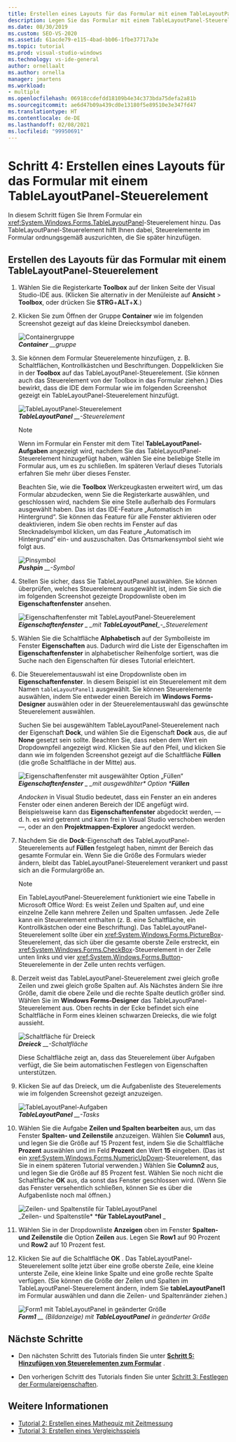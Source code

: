 ```yaml
---
title: Erstellen eines Layouts für das Formular mit einem TableLayoutPanel-Steuerelement
description: Legen Sie das Formular mit einem TableLayoutPanel-Steuerelement im Tutorial zum Erstellen eines Bildanzeigeprogramms fest.
ms.date: 08/30/2019
ms.custom: SEO-VS-2020
ms.assetid: 61acde79-e115-4bad-bb06-1fbe37717a3e
ms.topic: tutorial
ms.prod: visual-studio-windows
ms.technology: vs-ide-general
author: ornellaalt
ms.author: ornella
manager: jmartens
ms.workload:
- multiple
ms.openlocfilehash: 06918ccdefdd18109b4e34c373bda75defa2a81b
ms.sourcegitcommit: ae6d47b09a439cd0e13180f5e89510e3e347fd47
ms.translationtype: HT
ms.contentlocale: de-DE
ms.lasthandoff: 02/08/2021
ms.locfileid: "99950691"
---
```

# <a name="step-4-lay-out-your-form-with-a-tablelayoutpanel-control"></a>Schritt 4: Erstellen eines Layouts für das Formular mit einem TableLayoutPanel-Steuerelement

In diesem Schritt fügen Sie Ihrem Formular ein <xref:System.Windows.Forms.TableLayoutPanel>-Steuerelement hinzu. Das TableLayoutPanel-Steuerelement hilft Ihnen dabei, Steuerelemente im Formular ordnungsgemäß auszurichten, die Sie später hinzufügen.

## <a name="how-to-lay-out-your-form-with-a-tablelayoutpanel-control"></a>Erstellen des Layouts für das Formular mit einem TableLayoutPanel-Steuerelement

1. Wählen Sie die Registerkarte **Toolbox** auf der linken Seite der Visual Studio-IDE aus. (Klicken Sie alternativ in der Menüleiste auf **Ansicht** > **Toolbox**, oder drücken Sie **STRG**+**ALT**+**X**.)

1. Klicken Sie zum Öffnen der Gruppe **Container** wie im folgenden Screenshot gezeigt auf das kleine Dreiecksymbol daneben.

     ![Containergruppe](../ide/media/express_toolbox.png)<br>
***Container** __gruppe*

1. Sie können dem Formular Steuerelemente hinzufügen, z. B. Schaltflächen, Kontrollkästchen und Beschriftungen. Doppelklicken Sie in der **Toolbox** auf das TableLayoutPanel-Steuerelement. (Sie können auch das Steuerelement von der Toolbox in das Formular ziehen.) Dies bewirkt, dass die IDE dem Formular wie im folgenden Screenshot gezeigt ein TableLayoutPanel-Steuerelement hinzufügt.

     ![TableLayoutPanel-Steuerelement](../ide/media/express_formtablelayout.png)<br>
***TableLayoutPanel** __-Steuerelement*

    > [!NOTE]
    > Wenn im Formular ein Fenster mit dem Titel **TableLayoutPanel-Aufgaben** angezeigt wird, nachdem Sie das TableLayoutPanel-Steuerelement hinzugefügt haben, wählen Sie eine beliebige Stelle im Formular aus, um es zu schließen. Im späteren Verlauf dieses Tutorials erfahren Sie mehr über dieses Fenster.

     Beachten Sie, wie die **Toolbox** Werkzeugkasten erweitert wird, um das Formular abzudecken, wenn Sie die Registerkarte auswählen, und geschlossen wird, nachdem Sie eine Stelle außerhalb des Formulars ausgewählt haben. Das ist das IDE-Feature „Automatisch im Hintergrund“. Sie können das Feature für alle Fenster aktivieren oder deaktivieren, indem Sie oben rechts im Fenster auf das Stecknadelsymbol klicken, um das Feature „Automatisch im Hintergrund“ ein- und auszuschalten. Das Ortsmarkensymbol sieht wie folgt aus.

     ![Pinsymbol](../ide/media/express_pushpintoolbox.png)<br>
***Pushpin** __-Symbol*

1. Stellen Sie sicher, dass Sie TableLayoutPanel auswählen. Sie können überprüfen, welches Steuerelement ausgewählt ist, indem Sie sich die im folgenden Screenshot gezeigte Dropdownliste oben im **Eigenschaftenfenster** ansehen.

     ![Eigenschaftenfenster mit TableLayoutPanel-Steuerelement](../ide/media/express_controlspropwin.png)<br>
***Eigenschaftenfenster** _ _mit* ***TableLayoutPanel**_-_Steuerelement*

1. Wählen Sie die Schaltfläche **Alphabetisch** auf der Symbolleiste im Fenster **Eigenschaften** aus. Dadurch wird die Liste der Eigenschaften im **Eigenschaftenfenster** in alphabetischer Reihenfolge sortiert, was die Suche nach den Eigenschaften für dieses Tutorial erleichtert.

1. Die Steuerelementauswahl ist eine Dropdownliste oben im **Eigenschaftenfenster**. In diesem Beispiel ist ein Steuerelement mit dem Namen `tableLayoutPanel1` ausgewählt. Sie können Steuerelemente auswählen, indem Sie entweder einen Bereich im **Windows Forms-Designer** auswählen oder in der Steuerelementauswahl das gewünschte Steuerelement auswählen.

   Suchen Sie bei ausgewähltem TableLayoutPanel-Steuerelement nach der Eigenschaft **Dock**, und wählen Sie die Eigenschaft **Dock** aus, die auf **None** gesetzt sein sollte. Beachten Sie, dass neben dem Wert ein Dropdownpfeil angezeigt wird. Klicken Sie auf den Pfeil, und klicken Sie dann wie im folgenden Screenshot gezeigt auf die Schaltfläche **Füllen** (die große Schaltfläche in der Mitte) aus.

     ![Eigenschaftenfenster mit ausgewählter Option „Füllen“](../ide/media/express_docktable.png)<br>
***Eigenschaftenfenster** _ _mit* _ausgewählter* Option ***Füllen**_

     *Andocken* in Visual Studio bedeutet, dass ein Fenster an ein anderes Fenster oder einen anderen Bereich der IDE angefügt wird. Beispielsweise kann das **Eigenschaftenfenster** abgedockt werden, &mdash;d. h. es wird getrennt und kann frei in Visual Studio verschoben werden&mdash;, oder an den **Projektmappen-Explorer** angedockt werden.

1. Nachdem Sie die **Dock**-Eigenschaft des TableLayoutPanel-Steuerelements auf **Füllen** festgelegt haben, nimmt der Bereich das gesamte Formular ein. Wenn Sie die Größe des Formulars wieder ändern, bleibt das TableLayoutPanel-Steuerelement verankert und passt sich an die Formulargröße an.

    > [!NOTE]
    > Ein TableLayoutPanel-Steuerelement funktioniert wie eine Tabelle in Microsoft Office Word: Es weist Zeilen und Spalten auf, und eine einzelne Zelle kann mehrere Zeilen und Spalten umfassen. Jede Zelle kann ein Steuerelement enthalten (z. B. eine Schaltfläche, ein Kontrollkästchen oder eine Beschriftung). Das TableLayoutPanel-Steuerelement sollte über ein <xref:System.Windows.Forms.PictureBox>-Steuerelement, das sich über die gesamte oberste Zeile erstreckt, ein <xref:System.Windows.Forms.CheckBox>-Steuerelement in der Zelle unten links und vier <xref:System.Windows.Forms.Button>-Steuerelemente in der Zelle unten rechts verfügen.

1. Derzeit weist das TableLayoutPanel-Steuerelement zwei gleich große Zeilen und zwei gleich große Spalten auf. Als Nächstes ändern Sie ihre Größe, damit die obere Zeile und die rechte Spalte deutlich größer sind. Wählen Sie im **Windows Forms-Designer** das TableLayoutPanel-Steuerelement aus. Oben rechts in der Ecke befindet sich eine Schaltfläche in Form eines kleinen schwarzen Dreiecks, die wie folgt aussieht.

     ![Schaltfläche für Dreieck](../ide/media/express_iconblacktriangle.gif)<br>
***Dreieck** __-Schaltfläche*

     Diese Schaltfläche zeigt an, dass das Steuerelement über Aufgaben verfügt, die Sie beim automatischen Festlegen von Eigenschaften unterstützen.

1. Klicken Sie auf das Dreieck, um die Aufgabenliste des Steuerelements wie im folgenden Screenshot gezeigt anzuzeigen.

     ![TableLayoutPanel-Aufgaben](../ide/media/express_tablepanel.png)<br>
***TableLayoutPanel** __-Tasks*

1. Wählen Sie die Aufgabe **Zeilen und Spalten bearbeiten** aus, um das Fenster **Spalten- und Zeilenstile** anzuzeigen. Wählen Sie **Column1** aus, und legen Sie die Größe auf 15 Prozent fest, indem Sie die Schaltfläche **Prozent** auswählen und im Feld **Prozent** den Wert **15** eingeben. (Das ist ein <xref:System.Windows.Forms.NumericUpDown>-Steuerelement, das Sie in einem späteren Tutorial verwenden.) Wählen Sie **Column2** aus, und legen Sie die Größe auf 85 Prozent fest. Wählen Sie noch nicht die Schaltfläche **OK** aus, da sonst das Fenster geschlossen wird. (Wenn Sie das Fenster versehentlich schließen, können Sie es über die Aufgabenliste noch mal öffnen.)

     ![Zeilen- und Spaltenstile für TableLayoutPanel](../ide/media/vs_tablelayoutpanel_setup.png)<br>_Zeilen- und Spaltenstile* 
***für TableLayoutPanel** _

1. Wählen Sie in der Dropdownliste **Anzeigen** oben im Fenster **Spalten- und Zeilenstile** die Option **Zeilen** aus. Legen Sie **Row1** auf 90 Prozent und **Row2** auf 10 Prozent fest.

1. Klicken Sie auf die Schaltfläche **OK** . Das TableLayoutPanel-Steuerelement sollte jetzt über eine große oberste Zeile, eine kleine unterste Zeile, eine kleine linke Spalte und eine große rechte Spalte verfügen. (Sie können die Größe der Zeilen und Spalten im TableLayoutPanel-Steuerelement ändern, indem Sie **tableLayoutPanel1** im Formular auswählen und dann die Zeilen- und Spaltenränder ziehen.)

     ![Form1 mit TableLayoutPanel in geänderter Größe](../ide/media/vs_formafterlayoutpanel.png)<br>
***Form1** __ (Bildanzeige) mit ***TableLayoutPanel*** in geänderter Größe*

## <a name="next-steps"></a>Nächste Schritte

* Den nächsten Schritt des Tutorials finden Sie unter **[Schritt 5: Hinzufügen von Steuerelementen zum Formular](../ide/step-5-add-controls-to-your-form.md)** .

* Den vorherigen Schritt des Tutorials finden Sie unter [Schritt 3: Festlegen der Formulareigenschaften](../ide/step-3-set-your-form-properties.md).

## <a name="see-also"></a>Weitere Informationen

* [Tutorial 2: Erstellen eines Mathequiz mit Zeitmessung](tutorial-2-create-a-timed-math-quiz.md)
* [Tutorial 3: Erstellen eines Vergleichsspiels](tutorial-3-create-a-matching-game.md)
